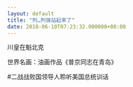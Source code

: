 ```yaml
---
layout: default
title: "列…列强站起来了"
date: 2018-06-10T07:23:32.000000+08:00
---
```


川皇在魁北克

世界名画：油画作品《普京同志在青岛》

#二战战败国领导人聆听美国总统训话

